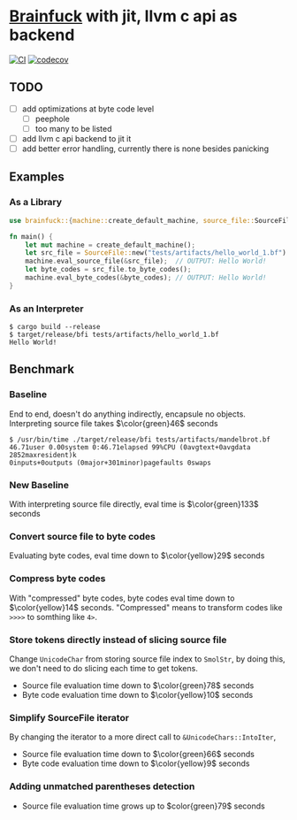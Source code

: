 # [Brainfuck](https://en.wikipedia.org/wiki/Brainfuck) with jit, llvm c api as backend

[![CI](https://github.com/mo-xiaoming/brainfuck/actions/workflows/build.yml/badge.svg)](https://github.com/mo-xiaoming/brainfuck/actions/workflows/build.yml)
[![codecov](https://codecov.io/gh/mo-xiaoming/brainfuck/branch/main/graph/badge.svg?token=04MMF2MJGH)](https://codecov.io/gh/mo-xiaoming/brainfuck)

## TODO

- [ ] add optimizations at byte code level
  - [ ] peephole
  - [ ] too many to be listed
- [ ] add llvm c api backend to jit it
- [ ] add better error handling, currently there is none besides panicking

## Examples

### As a Library

```rust
use brainfuck::{machine::create_default_machine, source_file::SourceFile};

fn main() {
    let mut machine = create_default_machine();
    let src_file = SourceFile::new("tests/artifacts/hello_world_1.bf").unwrap();
    machine.eval_source_file(&src_file);  // OUTPUT: Hello World!
    let byte_codes = src_file.to_byte_codes();
    machine.eval_byte_codes(&byte_codes); // OUTPUT: Hello World!
}
```

### As an Interpreter

```text
$ cargo build --release
$ target/release/bfi tests/artifacts/hello_world_1.bf
Hello World!
```

## Benchmark

### Baseline

End to end, doesn't do anything indirectly, encapsule no objects. Interpreting source file takes $\color{green}46$ seconds

```text
$ /usr/bin/time ./target/release/bfi tests/artifacts/mandelbrot.bf
46.71user 0.00system 0:46.71elapsed 99%CPU (0avgtext+0avgdata 2852maxresident)k
0inputs+0outputs (0major+301minor)pagefaults 0swaps
```

### New Baseline

With interpreting source file directly, eval time is $\color{green}133$ seconds

### Convert source file to byte codes

Evaluating byte codes, eval time down to $\color{yellow}29$ seconds

### Compress byte codes

With "compressed" byte codes, byte codes eval time down to $\color{yellow}14$ seconds. "Compressed" means to transform codes like `>>>>` to somthing like `4>`.

### Store tokens directly instead of slicing source file

Change `UnicodeChar` from storing source file index to `SmolStr`, by doing this, we don't need to do slicing each time to get tokens.

- Source file evaluation time down to $\color{green}78$ seconds
- Byte code evaluation time down to $\color{yellow}10$ seconds

### Simplify SourceFile iterator

By changing the iterator to a more direct call to `&UnicodeChars::IntoIter`,

- Source file evaluation time down to $\color{green}66$ seconds
- Byte code evaluation time down to $\color{yellow}9$ seconds

### Adding unmatched parentheses detection

- Source file evaluation time grows up to \$color{green}79$ seconds
